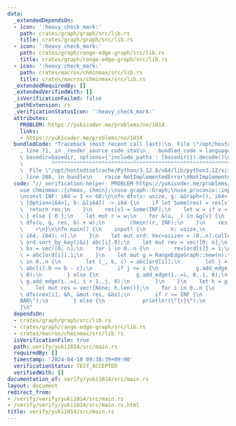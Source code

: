 ```yaml
---
data:
  _extendedDependsOn:
  - icon: ':heavy_check_mark:'
    path: crates/graph/graph/src/lib.rs
    title: crates/graph/graph/src/lib.rs
  - icon: ':heavy_check_mark:'
    path: crates/graph/range-edge-graph/src/lib.rs
    title: crates/graph/range-edge-graph/src/lib.rs
  - icon: ':heavy_check_mark:'
    path: crates/macros/chminmax/src/lib.rs
    title: crates/macros/chminmax/src/lib.rs
  _extendedRequiredBy: []
  _extendedVerifiedWith: []
  _isVerificationFailed: false
  _pathExtension: rs
  _verificationStatusIcon: ':heavy_check_mark:'
  attributes:
    PROBLEM: https://yukicoder.me/problems/no/1014
    links:
    - https://yukicoder.me/problems/no/1014
  bundledCode: "Traceback (most recent call last):\n  File \"/opt/hostedtoolcache/Python/3.12.8/x64/lib/python3.12/site-packages/onlinejudge_verify/documentation/build.py\"\
    , line 71, in _render_source_code_stat\n    bundled_code = language.bundle(stat.path,\
    \ basedir=basedir, options={'include_paths': [basedir]}).decode()\n          \
    \         ^^^^^^^^^^^^^^^^^^^^^^^^^^^^^^^^^^^^^^^^^^^^^^^^^^^^^^^^^^^^^^^^^^^^^^^^^^^^^^^^^\n\
    \  File \"/opt/hostedtoolcache/Python/3.12.8/x64/lib/python3.12/site-packages/onlinejudge_verify/languages/rust.py\"\
    , line 288, in bundle\n    raise NotImplementedError\nNotImplementedError\n"
  code: "// verification-helper: PROBLEM https://yukicoder.me/problems/no/1014\n\n\
    use chminmax::{chmax, chmin};\nuse graph::Graph;\nuse proconio::input;\nuse range_edge_graph::RangeEdgeGraph;\n\
    \nconst INF: i64 = 1 << 60;\n\nfn dfs(v: usize, g: &Graph<(), i64>, res: &mut\
    \ [Option<i64>], b: &[i64]) -> i64 {\n    if let Some(res) = res[v] {\n      \
    \  return res;\n    }\n    res[v] = Some(INF);\n    let w = if v < b.len() { b[v]\
    \ } else { 0 };\n    let mut r = w;\n    for &(u, _) in &g[v] {\n        chmax!(r,\
    \ dfs(u, g, res, b) + w);\n        chmin!(r, INF);\n    }\n    res[v] = Some(r);\n\
    \    r\n}\n\nfn main() {\n    input! {\n        n: usize,\n        abc: [(i64,\
    \ i64, i64); n],\n    }\n    let mut ord: Vec<usize> = (0..n).collect();\n   \
    \ ord.sort_by_key(|&i| abc[i].0);\n    let mut rev = vec![0; n];\n    let mut\
    \ bs = vec![0; n];\n    for i in 0..n {\n        rev[ord[i]] = i;\n        bs[i]\
    \ = abc[ord[i]].1;\n    }\n    let mut g = RangeEdgeGraph::new(n);\n    for i\
    \ in 0..n {\n        let (_, b, c) = abc[ord[i]];\n        let j = ord.partition_point(|&i|\
    \ abc[i].0 <= b - c);\n        if j <= i {\n            g.add_edge(i..=i, 0..j,\
    \ 0);\n        } else {\n            g.add_edge(i..=i, 0..i, 0);\n           \
    \ g.add_edge(i..=i, i + 1..j, 0);\n        }\n    }\n    let h = g.build();\n\
    \    let mut res = vec![None; h.len()];\n    for i in 0..n {\n        let r =\
    \ dfs(rev[i], &h, &mut res, &bs);\n        if r >= INF {\n            println!(\"\
    BAN\");\n        } else {\n            println!(\"{r}\");\n        }\n    }\n\
    }\n"
  dependsOn:
  - crates/graph/graph/src/lib.rs
  - crates/graph/range-edge-graph/src/lib.rs
  - crates/macros/chminmax/src/lib.rs
  isVerificationFile: true
  path: verify/yuki1014/src/main.rs
  requiredBy: []
  timestamp: '2024-04-10 09:38:39+09:00'
  verificationStatus: TEST_ACCEPTED
  verifiedWith: []
documentation_of: verify/yuki1014/src/main.rs
layout: document
redirect_from:
- /verify/verify/yuki1014/src/main.rs
- /verify/verify/yuki1014/src/main.rs.html
title: verify/yuki1014/src/main.rs
---
```

